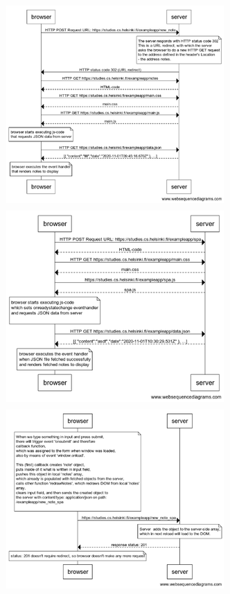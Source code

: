 ![0.4: new note](0.4_new_note.png "0.4: new note")

![0.5: Single page app](0.5_Single_page_app.png "0.5: Single page app")

![0.6: New note](0.6_new_Note.png "0.6: New note")